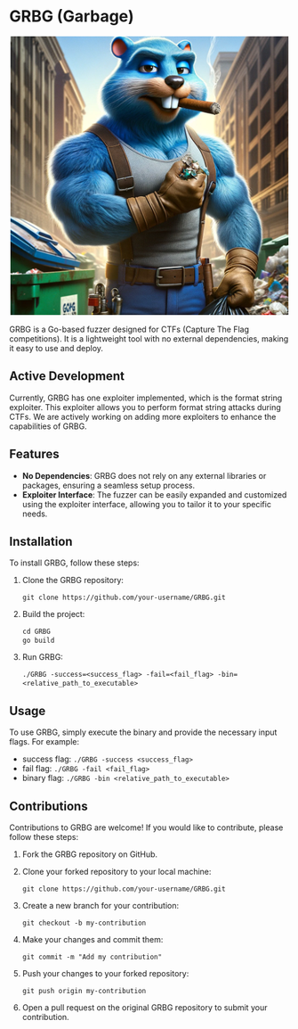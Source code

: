 # GRBG (Garbage)

<p align="center">
    <img src="logo.webp" alt="GRBG Logo" width="500" height="500">
</p>

GRBG is a Go-based fuzzer designed for CTFs (Capture The Flag competitions). It is a lightweight tool with no external dependencies, making it easy to use and deploy.

## Active Development

Currently, GRBG has one exploiter implemented, which is the format string exploiter. This exploiter allows you to perform format string attacks during CTFs. We are actively working on adding more exploiters to enhance the capabilities of GRBG.

## Features

- **No Dependencies**: GRBG does not rely on any external libraries or packages, ensuring a seamless setup process.
- **Exploiter Interface**: The fuzzer can be easily expanded and customized using the exploiter interface, allowing you to tailor it to your specific needs.

## Installation

To install GRBG, follow these steps:

1. Clone the GRBG repository:

   ```shell
   git clone https://github.com/your-username/GRBG.git
   ```

2. Build the project:

   ```shell
   cd GRBG
   go build
   ```

3. Run GRBG:

   ```shell
   ./GRBG -success=<success_flag> -fail=<fail_flag> -bin=<relative_path_to_executable>
   ```

## Usage

To use GRBG, simply execute the binary and provide the necessary input flags. For example:

- success flag: `./GRBG -success <success_flag>`
- fail flag: `./GRBG -fail <fail_flag>`
- binary flag: `./GRBG -bin <relative_path_to_executable>`

## Contributions

Contributions to GRBG are welcome! If you would like to contribute, please follow these steps:

1. Fork the GRBG repository on GitHub.
2. Clone your forked repository to your local machine:

   ```shell
   git clone https://github.com/your-username/GRBG.git
   ```

3. Create a new branch for your contribution:

   ```shell
   git checkout -b my-contribution
   ```

4. Make your changes and commit them:

   ```shell
   git commit -m "Add my contribution"
   ```

5. Push your changes to your forked repository:

   ```shell
   git push origin my-contribution
   ```

6. Open a pull request on the original GRBG repository to submit your contribution.
